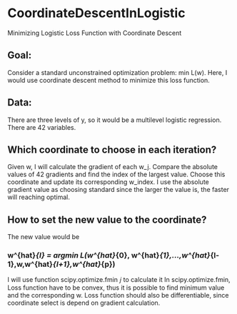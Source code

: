 # CoordinateDescentInLogistic
Minimizing Logistic Loss Function with Coordinate Descent 

## Goal: 
Consider a standard unconstrained optimization problem: min L(w). 
Here, I would use coordinate descent method to minimize this loss function.

## Data:
There are three levels of y, so it would be a multilevel logistic regression. There are 42 variables.

## Which coordinate to choose in each iteration?
Given w, I will calculate the gradient of each w_j. 
Compare the absolute values of 42 gradients and find the index of the largest value. 
Choose this coordinate and update its corresponding w_index. 
I use the absolute gradient value as choosing standard since the larger the value is, the faster  will reaching optimal.

## How to set the new value to the coordinate?
The new value would be 
### w^{hat}_{l} = argmin L(w^{hat}_{0}, w^{hat}_{1},...,w^{hat}_{l-1},w,w^{hat}_{l+1},w^{hat}_{p})
I will use function scipy.optimize.fmin 𝑗 to calculate it
In scipy.optimize.fmin, Loss function have to be convex, thus it is possible to find minimum value and the corresponding w. 
Loss function should also be differentiable, since coordinate select is depend on gradient calculation.
